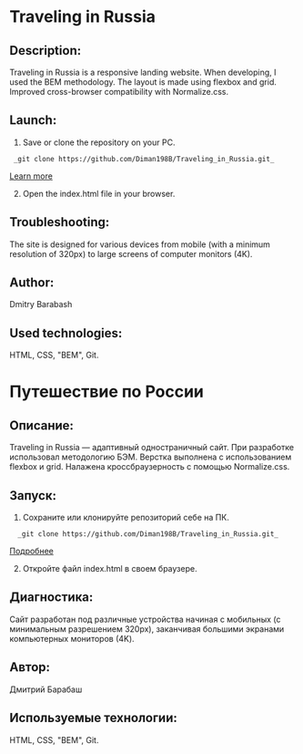 # Traveling in Russia

## Description:
Traveling in Russia is a responsive landing website. When developing, I used the BEM methodology.
The layout is made using flexbox and grid.
Improved cross-browser compatibility with Normalize.css.

## Launch:
1. Save or clone the repository on your PC. 
```
 _git clone https://github.com/Diman198B/Traveling_in_Russia.git_  
```
[Learn more](https://git-scm.com/book/ru/v2/Приложение-C%3A-Команды-Git-Клонирование-и-создание-репозиториев)

2. Open the index.html file in your browser.

## Troubleshooting:
The site is designed for various devices from mobile (with a minimum resolution of 320px) to large screens of computer monitors (4K).

## Author:
Dmitry Barabash

## Used technologies:
HTML, CSS, "BEM", Git.




# Путешествие по России

## Описание:
Traveling in Russia — адаптивный одностраничный сайт. При разработке использовал методологию БЭМ. 
Верстка выполнена с использованием flexbox и grid.
Налажена кроссбраузерность с помощью Normalize.css.


## Запуск: 
1. Сохраните или клонируйте репозиторий себе на ПК.  
```
  _git clone https://github.com/Diman198B/Traveling_in_Russia.git_   
```
[Подробнее](https://git-scm.com/book/ru/v2/Приложение-C%3A-Команды-Git-Клонирование-и-создание-репозиториев)

2. Откройте файл index.html в своем браузере.


## Диагностика:
Сайт разработан под различные устройства начиная с мобильных (с минимальным разрешением 320px), заканчивая большими экранами компьютерных мониторов (4K). 

## Автор:
Дмитрий Барабаш
 
## Используемые технологии:
HTML, CSS, "BEM", Git.
